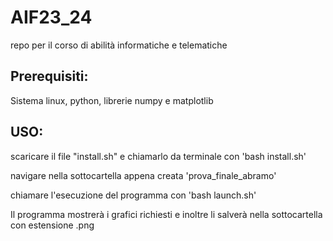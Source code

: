 # AIF23_24
repo per il corso di abilità informatiche e telematiche

## Prerequisiti:
Sistema linux, python, librerie numpy e matplotlib


## USO:
scaricare il file "install.sh" e chiamarlo da terminale con 'bash install.sh'

navigare nella sottocartella appena creata 'prova_finale_abramo'

chiamare l'esecuzione del programma con 'bash launch.sh'

Il programma mostrerà i grafici richiesti e inoltre li salverà nella sottocartella con estensione .png

